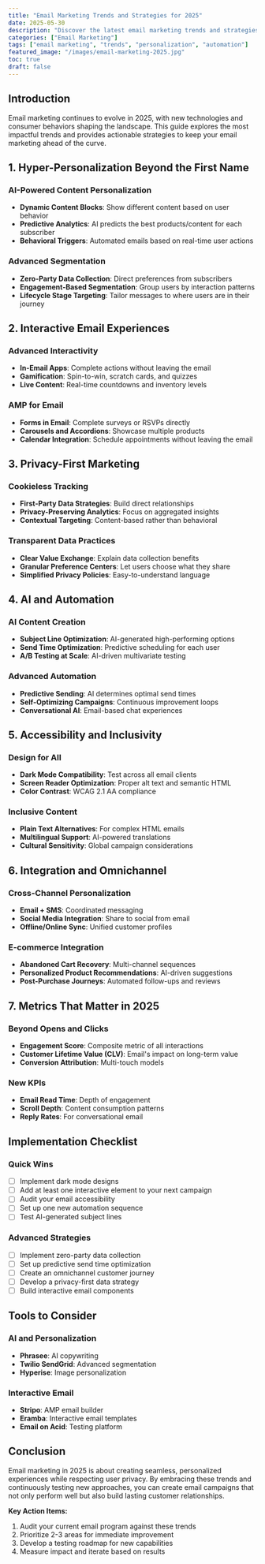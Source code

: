 ```yaml
---
title: "Email Marketing Trends and Strategies for 2025"
date: 2025-05-30
description: "Discover the latest email marketing trends and strategies that will dominate 2025 and help you create more engaging campaigns."
categories: ["Email Marketing"]
tags: ["email marketing", "trends", "personalization", "automation"]
featured_image: "/images/email-marketing-2025.jpg"
toc: true
draft: false
---
```


## Introduction
Email marketing continues to evolve in 2025, with new technologies and consumer behaviors shaping the landscape. This guide explores the most impactful trends and provides actionable strategies to keep your email marketing ahead of the curve.

## 1. Hyper-Personalization Beyond the First Name

### AI-Powered Content Personalization
- **Dynamic Content Blocks**: Show different content based on user behavior
- **Predictive Analytics**: AI predicts the best products/content for each subscriber
- **Behavioral Triggers**: Automated emails based on real-time user actions

### Advanced Segmentation
- **Zero-Party Data Collection**: Direct preferences from subscribers
- **Engagement-Based Segmentation**: Group users by interaction patterns
- **Lifecycle Stage Targeting**: Tailor messages to where users are in their journey

## 2. Interactive Email Experiences

### Advanced Interactivity
- **In-Email Apps**: Complete actions without leaving the email
- **Gamification**: Spin-to-win, scratch cards, and quizzes
- **Live Content**: Real-time countdowns and inventory levels

### AMP for Email
- **Forms in Email**: Complete surveys or RSVPs directly
- **Carousels and Accordions**: Showcase multiple products
- **Calendar Integration**: Schedule appointments without leaving the email

## 3. Privacy-First Marketing

### Cookieless Tracking
- **First-Party Data Strategies**: Build direct relationships
- **Privacy-Preserving Analytics**: Focus on aggregated insights
- **Contextual Targeting**: Content-based rather than behavioral

### Transparent Data Practices
- **Clear Value Exchange**: Explain data collection benefits
- **Granular Preference Centers**: Let users choose what they share
- **Simplified Privacy Policies**: Easy-to-understand language

## 4. AI and Automation

### AI Content Creation
- **Subject Line Optimization**: AI-generated high-performing options
- **Send Time Optimization**: Predictive scheduling for each user
- **A/B Testing at Scale**: AI-driven multivariate testing

### Advanced Automation
- **Predictive Sending**: AI determines optimal send times
- **Self-Optimizing Campaigns**: Continuous improvement loops
- **Conversational AI**: Email-based chat experiences

## 5. Accessibility and Inclusivity

### Design for All
- **Dark Mode Compatibility**: Test across all email clients
- **Screen Reader Optimization**: Proper alt text and semantic HTML
- **Color Contrast**: WCAG 2.1 AA compliance

### Inclusive Content
- **Plain Text Alternatives**: For complex HTML emails
- **Multilingual Support**: AI-powered translations
- **Cultural Sensitivity**: Global campaign considerations

## 6. Integration and Omnichannel

### Cross-Channel Personalization
- **Email + SMS**: Coordinated messaging
- **Social Media Integration**: Share to social from email
- **Offline/Online Sync**: Unified customer profiles

### E-commerce Integration
- **Abandoned Cart Recovery**: Multi-channel sequences
- **Personalized Product Recommendations**: AI-driven suggestions
- **Post-Purchase Journeys**: Automated follow-ups and reviews

## 7. Metrics That Matter in 2025

### Beyond Opens and Clicks
- **Engagement Score**: Composite metric of all interactions
- **Customer Lifetime Value (CLV)**: Email's impact on long-term value
- **Conversion Attribution**: Multi-touch models

### New KPIs
- **Email Read Time**: Depth of engagement
- **Scroll Depth**: Content consumption patterns
- **Reply Rates**: For conversational email

## Implementation Checklist

### Quick Wins
- [ ] Implement dark mode designs
- [ ] Add at least one interactive element to your next campaign
- [ ] Audit your email accessibility
- [ ] Set up one new automation sequence
- [ ] Test AI-generated subject lines

### Advanced Strategies
- [ ] Implement zero-party data collection
- [ ] Set up predictive send time optimization
- [ ] Create an omnichannel customer journey
- [ ] Develop a privacy-first data strategy
- [ ] Build interactive email components

## Tools to Consider

### AI and Personalization
- **Phrasee**: AI copywriting
- **Twilio SendGrid**: Advanced segmentation
- **Hyperise**: Image personalization

### Interactive Email
- **Stripo**: AMP email builder
- **Eramba**: Interactive email templates
- **Email on Acid**: Testing platform

## Conclusion
Email marketing in 2025 is about creating seamless, personalized experiences while respecting user privacy. By embracing these trends and continuously testing new approaches, you can create email campaigns that not only perform well but also build lasting customer relationships.

**Key Action Items:**
1. Audit your current email program against these trends
2. Prioritize 2-3 areas for immediate improvement
3. Develop a testing roadmap for new capabilities
4. Measure impact and iterate based on results
